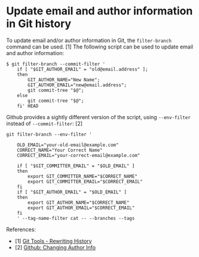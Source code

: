 # Update email and author information in Git history

To update email and/or author information in Git, the `filter-branch` command can be used. [1]
The following script can be used to update email and author information:

```
$ git filter-branch --commit-filter '
    if [ "$GIT_AUTHOR_EMAIL" = "old@email.address" ];
    then
        GIT_AUTHOR_NAME="New Name";
        GIT_AUTHOR_EMAIL="new@email.address";
        git commit-tree "$@";
    else
        git commit-tree "$@";
    fi' HEAD
```

Github provides a sightly different version of the script, using `--env-filter`
instead of `--commit-filter`: [2]

```
git filter-branch --env-filter '

    OLD_EMAIL="your-old-email@example.com"
    CORRECT_NAME="Your Correct Name"
    CORRECT_EMAIL="your-correct-email@example.com"
    
    if [ "$GIT_COMMITTER_EMAIL" = "$OLD_EMAIL" ]
    then
        export GIT_COMMITTER_NAME="$CORRECT_NAME"
        export GIT_COMMITTER_EMAIL="$CORRECT_EMAIL"
    fi
    if [ "$GIT_AUTHOR_EMAIL" = "$OLD_EMAIL" ]
    then
        export GIT_AUTHOR_NAME="$CORRECT_NAME"
        export GIT_AUTHOR_EMAIL="$CORRECT_EMAIL"
    fi
    ' --tag-name-filter cat -- --branches --tags
```

References:

- [1] [Git Tools - Rewriting History](https://git-scm.com/book/en/v2/Git-Tools-Rewriting-History)
- [2] [Github: Changing Author Info](https://help.github.com/articles/changing-author-info/)
